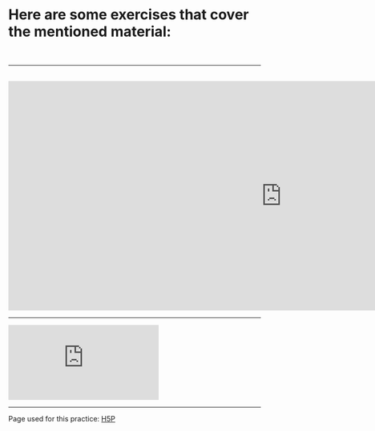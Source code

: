 <h1> Here are some exercises that cover the mentioned material: </h1>

<br>
<hr>
<br>

<iframe src="https://galena.h5p.com/content/1290897009321302487" width="1090" height="459" frameborder="0" allowfullscreen="allowfullscreen"></iframe><script src="https://h5p.org/sites/all/modules/h5p/library/js/h5p-resizer.js" charset="UTF-8"></script>


<br>
<hr>
<iframe src="https://galena.h5p.com/content/1290897026203013837" frameborder="0" allowfullscreen="allowfullscreen"></iframe><script src="https://h5p.org/sites/all/modules/h5p/library/js/h5p-resizer.js" charset="UTF-8"></script>
<br>
<hr>
Page used for this practice: <a href="https://h5p.org/user">H5P</a>
